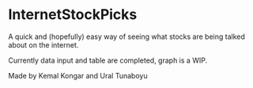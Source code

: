 # InternetStockPicks
A quick and (hopefully) easy way of seeing what stocks are being talked about on the internet.

Currently data input and table are completed, graph is a WIP.

Made by Kemal Kongar and Ural Tunaboyu 
